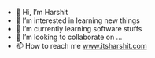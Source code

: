 - 👋 Hi, I’m Harshit
- 👀 I’m interested in learning new things
- 🌱 I’m currently learning software stuffs
- 💞️ I’m looking to collaborate on ...
- 📫 How to reach me www.itsharshit.com

<!---
newacronym/newacronym is a ✨ special ✨ repository because its `README.md` (this file) appears on your GitHub profile.
You can click the Preview link to take a look at your changes.
--->
